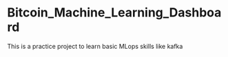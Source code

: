 # Bitcoin_Machine_Learning_Dashboard

This is a practice project to learn basic MLops skills like kafka
